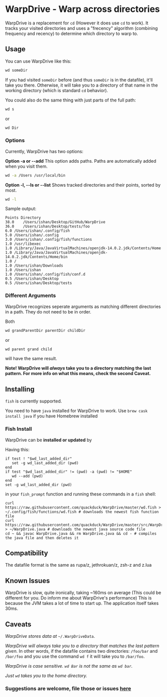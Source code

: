 # WarpDrive - Warp across directories

WarpDrive is a replacement for `cd` (However it does use `cd` to work). It tracks your visited directories and uses a "frecency" algorithm (combining frequency and recency) to determine which directory to warp to. 

## Usage

You can use WarpDrive like this:
```sh
wd someDir
```
If you had visited `someDir` before (and thus `someDir` is in the datafile), it'll take you there. Otherwise, it will take you to a directory of that name in the working directory (which is standard `cd` behavior).

You could also do the same thing with just parts of the full path:
 ```sh
 wd s
 ```
 or 
 ```sh
 wd Dir
 ```
 ### Options
 Currently, WarpDrive has two options:
 
 **Option -a or --add**
This option adds paths. Paths are automatically added when you visit them.

```sh
wd -a /Users /usr/local/bin
```
**Option -l, --ls or --list**
Shows tracked directories and their points, sorted by most.
```sh
wd -l
```
Sample output:
```
Points Directory
38.0	/Users/ishan/Desktop/GitHub/WarpDrive
36.0	/Users/ishan/Desktop/tests/foo
6.0	/Users/ishan/.config/fish
5.0	/Users/ishan/.config
3.0	/Users/ishan/.config/fish/functions
1.0	/usr/libexec
1.0	/Library/Java/JavaVirtualMachines/openjdk-14.0.2.jdk/Contents/Home
1.0	/Library/Java/JavaVirtualMachines/openjdk-14.0.2.jdk/Contents/Home/bin
1.0	/
1.0	/Users/ishan/Downloads
1.0	/Users/ishan
1.0	/Users/ishan/.config/fish/conf.d
0.5	/Users/ishan/Desktop
0.5	/Users/ishan/Desktop/tests
```
 
 ### Different Arguments
 
 WarpDrive recognizes seperate arguments as matching different directories in a path. They do not need to be in order.
 
 Both
 ```sh
 wd grandParentDir parentDir childDir
 ```
 or 
 ```sh
 wd parent grand child
 ```
 will have the same result. 
 
 **Note! WarpDrive will *always* take you to a directory matching the last pattern. For more info on what this means, check the second Caveat.**
 
 ## Installing
 
 `fish` is currently supported.
 
 You need to have `java` installed for WarpDrive to work. Use `brew cask install java` if you have Homebrew installed
 
 ### Fish Install
 
 WarpDrive can be **installed or updated** by
 
Having this:
 
 ```fish
 if test ! "$wd_last_added_dir"
    set -g wd_last_added_dir (pwd)
 end
 if test "$wd_last_added_dir" != (pwd) -a (pwd) != "$HOME"
    wd --add (pwd)
 end
 set -g wd_last_added_dir (pwd)
 ```
in your `fish_prompt` function and running these commands in a `fish` shell:

```fish
curl https://raw.githubusercontent.com/quackduck/WarpDrive/master/wd.fish > ~/.config/fish/functions/wd.fish # downloads the newest fish function file
curl https://raw.githubusercontent.com/quackduck/WarpDrive/master/src/WarpDrive.java > ~/WarpDrive.java # downloads the newest java source code file
cd ~ && javac WarpDrive.java && rm WarpDrive.java && cd - # compiles the java file and then deletes it
```

## Compatibility

The datafile format is the same as rupa/z, jethrokuan/z, zsh-z and z.lua

## Known Issues

WarpDrive is slow, quite ironically, taking ~160ms on average (This could be different for you. Do inform me about WarpDrive's performance)
This is because the JVM takes a lot of time to start up. The application itself takes 30ms.
 ## Caveats
 
  _WarpDrive stores data at_ `~/.WarpDriveData`.
 
 _WarpDrive will always take you to a directory that matches the last pattern given._ In other words, if the datafile contains two directories: `/foo/bar` and `/bar/foo` and you use the command `wd f` it will take you to `/bar/foo`.
 
 _WarpDrive is case sensitive. `wd Bar` is not the same as `wd bar`._

_Just `wd` takes you to the home directory._
 
 ### Suggestions are welcome, file those or issues [here](https://github.com/quackduck/WarpDrive/issues)
